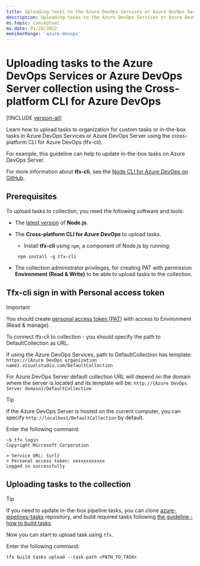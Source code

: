 ```yaml
---
title: Uploading tasks to the Azure DevOps Services or Azure DevOps Server collection
description: Uploading tasks to the Azure DevOps Services or Azure DevOps Server collection using the Cross-platform CLI for Azure DevOps
ms.topic: conceptual
ms.date: 01/20/2022
monikerRange: 'azure-devops'
---
```


# Uploading tasks to the Azure DevOps Services or Azure DevOps Server collection using the Cross-platform CLI for Azure DevOps

[!INCLUDE [version-all](../../includes/version-all.md)]

Learn how to upload tasks to organization for custom tasks or in-the-box tasks in Azure DevOps Services or Azure DevOps Server using the cross-platform CLI for Azure DevOps (tfx-cli).

For example, this guideline can help to update in-the-box tasks on Azure DevOps Server.

For more information about **tfx-cli**, see the [Node CLI for Azure DevOps on GitHub](https://github.com/Microsoft/tfs-cli).

## Prerequisites

To upload tasks to collection, you need the following software and tools:

- The [latest version](https://nodejs.org/en/download/) of **Node.js**.
- The **Cross-platform CLI for Azure DevOps** to upload tasks.
  - Install **tfx-cli** using `npm`, a component of Node.js by running:

   ```no-highlight
    npm install -g tfx-cli
   ```
- The collection administrator privileges, for creating PAT with permission **Environment (Read & Write)** to be able to upload tasks to the collection.

## Tfx-cli sign in with Personal access token

> [!IMPORTANT]
> You should create [personal access token (PAT)](../../organizations/accounts/use-personal-access-tokens-to-authenticate.md) with access to Environment (Read & manage).

To connect tfx-cli to collection - you should specify the path to DefaultCollection as URL.

If using the Azure DevOps Services, path to DefaultCollection has template:
`https://{Azure DevOps organization name}.visualstudio.com/DefaultCollection`

For Azure DevOps Server default collection URL will depend on the domain where the server is located and its template will be:
`http://{Azure DevOps Server domain}/DefaultCollection`

> [!TIP]
> If the Azure DevOps Server is hosted on the current computer, you can specify `http://localhost/DefaultCollection` by default.

Enter the following command:

```
~$ tfx login
Copyright Microsoft Corporation

> Service URL: {url}
> Personal access token: xxxxxxxxxxxx
Logged in successfully
```

## Uploading tasks to the collection

> [!TIP]
> If you need to update in-the-box pipeline tasks, you can clone [azure-pipelines-tasks](https://github.com/microsoft/azure-pipelines-tasks) repository, and build required tasks following [the guideline - how to build tasks](https://github.com/microsoft/azure-pipelines-tasks/blob/master/docs/contribute.md#install-dependencies).

Now you can start to upload task using `tfx`.

Enter the following command:

```no-highlight
tfx build tasks upload --task-path <PATH_TO_TASK>
```